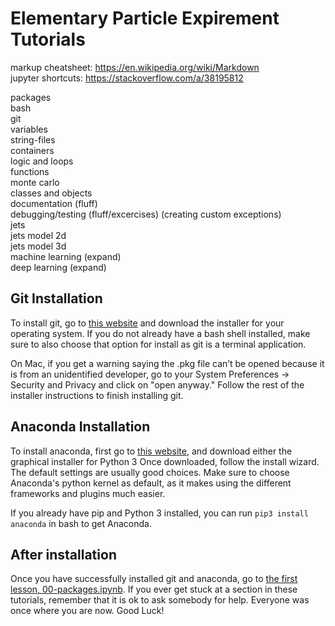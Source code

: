 # Elementary Particle Expirement Tutorials
markup cheatsheet: https://en.wikipedia.org/wiki/Markdown  
jupyter shortcuts: https://stackoverflow.com/a/38195812  

packages  
bash  
git  
variables  
string-files  
containers  
logic and loops  
functions  
monte carlo  
classes and objects  
documentation (fluff)  
debugging/testing (fluff/excercises) (creating custom exceptions)  
jets  
jets model 2d  
jets model 3d  
machine learning (expand)  
deep learning (expand)  

## Git Installation

To install git, go to [this website](https://git-scm.com/downloads) and download the installer for your operating system. If you do not already have a bash shell installed, make sure to also choose that option for install as git is a terminal application.

On Mac, if you get a warning saying the .pkg file can’t be opened because it is from an unidentified developer, go to your System Preferences -> Security and Privacy and click on "open anyway." Follow the rest of the installer instructions to finish installing git.

## Anaconda Installation
To install anaconda, first go to [this website](https://www.anaconda.com/distribution/), and download either the graphical installer for Python 3 Once downloaded, follow the install wizard. The default settings are usually good choices. Make sure to choose Anaconda's python kernel as default, as it makes using the different frameworks and plugins much easier.

If you already have pip and Python 3 installed, you can run ```pip3 install anaconda``` in bash to get Anaconda.

## After installation
Once you have successfully installed git and anaconda, go to [the first lesson, 00-packages.ipynb](https://github.com/vladov3000/EPEtutorials/blob/master/00-packages.ipynb). If you ever get stuck at a section in these tutorials, remember that it is ok to ask somebody for help. Everyone was once where you are now. Good Luck!
